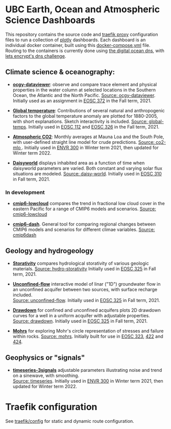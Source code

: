 # UBC Earth, Ocean and Atmospheric Science Dashboards

This repository contains the source code and [traefik proxy](https://traefik.io/traefik/) configuration files to run a collection of [plotly](https://github.com/plotly/dash) dashboards.  Each dashboard is an individual docker container, built using this [docker-compose.yml](./docker-compose.yml) file.  Routing to the containers is currently done using [the digital ocean dns](https://docs.digitalocean.com/products/networking/dns/), with [lets encrypt's dns challenge](https://github.com/phaustin/addon_containers/blob/main/traefik/config/traefik.yml#L15-L22).


## Climate science & oceanography:

* **[ocgy-dataviewer](https://dashboard.eoas.ubc.ca/ocgy)**: observe and compare trace element and physical properties in the water column at selected locations in the Southern Ocean, the Atlantic and the North Pacific. [Source: ocgy-dataviewer](ocgy-dataviewer). Initially used as an assignment in [EOSC 372](https://www.eoas.ubc.ca/academics/courses/eosc372) in the Fall term, 2021.

* **[Global temperature](https://dashboard.eoas.ubc.ca/globaltemps)**: Contributions of several natural and anthropogenic factors to the global temperature anomaly are plotted for 1880-2005, with short explanations. Sketch interactivity is included. [Source: global-temps](globaltemp-factors). Initially used in [EOSC 112](https://www.eoas.ubc.ca/academics/courses/eosc11) and [EOSC 326](https://www.eoas.ubc.ca/academics/courses/eosc326) in the Fall term, 2021.

* **[Atmospheric CO2](https://dashboard.eoas.ubc.ca/co2mlo)**: Monthly averages at Mauna Loa and the South Pole, with user-defined straight line model for crude predictions. [Source: co2-mlo ](co2-mlo-spo). Initially used in [ENVR 300](https://www.eoas.ubc.ca/academics/courses/envr300) in Winter term 2021, then updated for Winter term 2022.

* **[Daisyworld](https://dashboard.eoas.ubc.ca/daisy)** displays inhabited area as a function of time when daisyworld parameters are varied. Both constant and varying solar flux situations are modeled.  [Source: daisy-world](daisy-world). Initially used in [EOSC 310](https://www.eoas.ubc.ca/academics/courses/eosc310) in Fall term, 2021.

### In development

* **[cmip6-lowcloud](https://dashdev.eoastest.xyz/cmip6-lowcloud)** compares the trend in fractional low cloud cover in the eastern Pacific for a range of CMIP6 models and scenarios. [Source: cmip6-lowcloud](cmip6_lowcloud)

* **[cmip6-dash](https://dashdev.eoastest.xyz/cmip6dash)**.  General tool for comparing regional changes between CMIP6 models and scenarios for different climae variables. [Source: cmip6dash](https://github.com/phaustin/cmip6_dash)

## Geology and hydrogeology

* **[Storativity](https://dashboard.eoas.ubc.ca/store)** compares hydrological storativity of various geologic materials. [Source: hydro-storativity](hydro-storativity) Initially used in [EOSC 325](https://www.eoas.ubc.ca/academics/courses/eosc325) in Fall term, 2021.

* **[Unconfined-flow](https://dashboard.eoas.ubc.ca/hydro)** interactive model of linar ("1D") groundwater flow in an unconfined acquifer between two sources, with surface recharge included.  
[Source: unconfined-flow](hydro-ucflow). Initially used in [EOSC 325](https://www.eoas.ubc.ca/academics/courses/eosc325) in Fall term, 2021.

* **[Drawdown](https://dashboard.eoas.ubc.ca/drawdown)** for confined and unconfined acquifers plots 2D drawdown curves for a well in a uniform acquifer with adjustable properties.  [Source: drawdown](hydro-drawdown). Initially used in [EOSC 325](https://www.eoas.ubc.ca/academics/courses/eosc325) in Fall term, 2021.

* **[Mohrs](https://dashboard.eoas.ubc.ca/mohrs)** for exploring Mohr's circle representation of stresses and failure within rocks.  [Source: mohrs](mohrs). Initially built for use in [EOSC 323](https://www.eoas.ubc.ca/academics/courses/eosc323), [422](https://www.eoas.ubc.ca/academics/courses/eosc422) and [424](https://www.eoas.ubc.ca/academics/courses/eosc424).

## Geophysics or "signals"

* **[timeseries-3signals](https://dashboard.eoas.ubc.ca/timeseries)** adjustable parameters illustrating noise and trend on a sinewave, with smoothing.  
[Source: timeseries](timeseries). Initially used in [ENVR 300](https://www.eoas.ubc.ca/academics/courses/envr300) in Winter term 2021, then updated for Winter term 2022.

# Traefik configuration

See [traefik/config](traefik/config) for static and dynamic route configuration.
